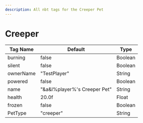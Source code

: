 ```yaml
---
description: All nbt tags for the Creeper Pet
---
```



# Creeper

| Tag Name     | Default                                                            | Type                                         |
| - | - | - |
| burning | false | Boolean |
| silent | false | Boolean |
| ownerName | "TestPlayer" | String |
| powered | false | Boolean |
| name | "&a&l%player%'s Creeper Pet" | String |
| health | 20.0f | Float |
| frozen | false | Boolean |
| PetType | "creeper" | String |
